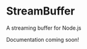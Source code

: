 StreamBuffer
==================================================
A streaming buffer for Node.js

Documentation coming soon!

[CircularBuffer]: https://github.com/cbarrick/CircularBuffer
[streams api]: http://nodejs.org/api/stream.html
